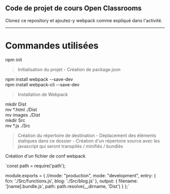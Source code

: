 ## Code de projet de cours Open Classrooms ##
Clonez ce repository et ajoutez-y webpack comme expliqué dans l'activité.

-----------------------------------

# Commandes utilisées

npm init

> Initialisation du projet - Création de package.json

npm install webpack --save-dev  
npm install webpack-cli --save-dev

> Installation de Webpack

mkdir Dist  
mv *.html ./Dist  
mv images ./Dist  
mkdir Src  
mv *.js ./Src  

> Création du répertoire de destination - Déplacement des éléments statiques dans ce dossier - Création d'un répertoire source avec les javascript qui seront transpilés / minifiés / bundlés

Création d'un fichier de conf webpack

`const path = require('path');

module.exports = {
    //mode: "production",
    mode: "development",
    entry: {
        fcn: './Src/functions.js',
        blog: './Src/blog.js'
    },
    output: {
        filename: '[name].bundle.js',
        path: path.resolve(__dirname, 'Dist')
    }
};`
